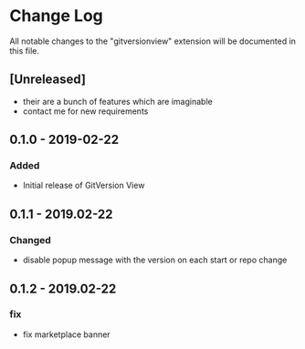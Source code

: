 # Change Log
All notable changes to the "gitversionview" extension will be documented in this file.

## [Unreleased]
- their are a bunch of features which are imaginable
- contact me for new requirements


## 0.1.0 - 2019-02-22
### Added
- Initial release of GitVersion View

## 0.1.1 - 2019.02-22
### Changed
- disable popup message with the version on each start or repo change

## 0.1.2 - 2019.02-22
### fix
- fix marketplace banner